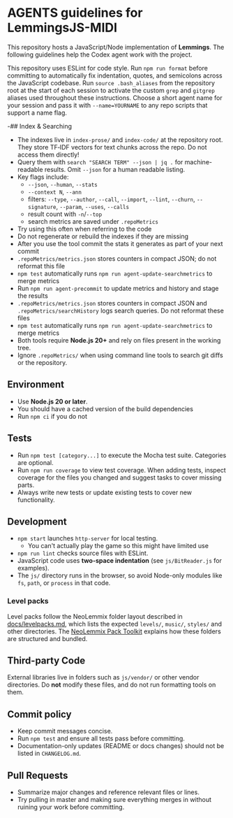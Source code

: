 # AGENTS guidelines for LemmingsJS-MIDI

This repository hosts a JavaScript/Node implementation of **Lemmings**. The following guidelines help the Codex agent work with the project.

This repository uses ESLint for code style.
Run `npm run format` before committing to automatically fix indentation,
quotes, and semicolons across the JavaScript codebase.
Run `source .bash_aliases` from the repository root at the start of each
session to activate the custom `grep` and `gitgrep` aliases used
throughout these instructions.
Choose a short agent name for your session and pass it with `--name=YOURNAME`
to any repo scripts that support a name flag.

-## Index & Searching
- The indexes live in `index-prose/` and `index-code/` at the repository root. They store TF‑IDF vectors for text chunks across the repo. Do not access them directly!
- Query them with `search "SEARCH TERM" --json | jq .` for machine-readable results. Omit `--json` for a human readable listing.
- Key flags include:
  - `--json`, `--human`, `--stats`
  - `--context N`, `--ann`
  - filters: `--type`, `--author`, `--call`, `--import`, `--lint`, `--churn`, `--signature`, `--param`, `--uses`, `--calls`
  - result count with `-n`/`--top`
  - search metrics are saved under `.repoMetrics`
- Try using this often when referring to the code
- Do not regenerate or rebuild the indexes if they are missing
- After you use the tool commit the stats it generates as part of your next commit
 - `.repoMetrics/metrics.json` stores counters in compact JSON; do not reformat this file
 - `npm test` automatically runs `npm run agent-update-searchmetrics` to merge metrics
 - Run `npm run agent-precommit` to update metrics and history and stage the results
 - `.repoMetrics/metrics.json` stores counters in compact JSON and
  `.repoMetrics/searchHistory` logs search queries. Do not reformat these files
- `npm test` automatically runs `npm run agent-update-searchmetrics` to merge metrics
 - Both tools require **Node.js 20+** and rely on files present in the working tree.
 - Ignore `.repoMetrics/` when using command line tools to search git diffs or the repository.

## Environment
 - Use **Node.js 20 or later**.
- You should have a cached version of the build dependencies
- Run `npm ci` if you do not

## Tests
- Run `npm test [category...]` to execute the Mocha test suite. Categories are optional.
- Run `npm run coverage` to view test coverage. When adding tests, inspect coverage for the files you changed and suggest tasks to cover missing parts.
- Always write new tests or update existing tests to cover new functionality.

## Development
- `npm start` launches `http-server` for local testing.
  - You can't actually play the game so this might have limited use
- `npm run lint` checks source files with ESLint.
- JavaScript code uses **two-space indentation** (see `js/BitReader.js` for examples).
- The `js/` directory runs in the browser, so avoid Node-only modules like `fs`, `path`, or `process` in that code.

### Level packs
Level packs follow the NeoLemmix folder layout described in
[docs/levelpacks.md](docs/levelpacks.md), which lists the expected
`levels/`, `music/`, `styles/` and other directories.
The [NeoLemmix Pack Toolkit](docs/nl-pack-toolkit.md) explains how
these folders are structured and bundled.

## Third-party Code
External libraries live in folders such as `js/vendor/` or other vendor
directories. Do **not** modify these files, and do not run formatting
tools on them.

## Commit policy
- Keep commit messages concise.
- Run `npm test` and ensure all tests pass before committing.
- Documentation-only updates (README or docs changes) should not be listed in
  `CHANGELOG.md`.

## Pull Requests
- Summarize major changes and reference relevant files or lines.
- Try pulling in master and making sure everything merges in without ruining your work before committing.

<!--
Additional suggestions for the agent or future maintainers:
- Don't forget to use the search tool 
- High performance and intelligent memory usage are top priorities; profile critical code paths and watch memory allocations.
- You are unable to commit binaries so do not try
- Create and maintain a `.agentInfo/` directory at the repository root.
- Within `.agentInfo/`, store short notes about design decisions or TODOs using a tag-based system. Keep an index (e.g., `tags.json` or `index.md`) to search notes by tag.
- Regularly review this index to locate relevant notes before starting new work.
- If you are unable to do something complicated, leave what you have but didn't work in comments with an explanation of what you were trying to do and why it didn't work
-->

